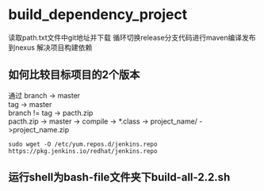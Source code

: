 # build_dependency_project
读取path.txt文件中git地址并下载
循环切换release分支代码进行maven编译发布到nexus
解决项目构建依赖

## 如何比较目标项目的2个版本
通过 branch	-> master
<br />
tag	-> master
<br />
branch != tag -> pacth.zip
<br />
pacth.zip -> master -> compile -> *.class -> project_name/ ->project_name.zip

```
sudo wget -O /etc/yum.repos.d/jenkins.repo https://pkg.jenkins.io/redhat/jenkins.repo
```

## 运行shell为bash-file文件夹下build-all-2.2.sh
